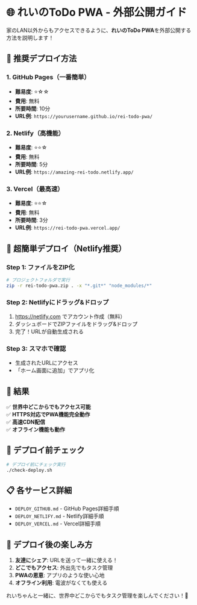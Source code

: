 # 🌐 れいのToDo PWA - 外部公開ガイド

家のLAN以外からもアクセスできるように、**れいのToDo PWA**を外部公開する方法を説明します！

## 🎯 推奨デプロイ方法

### 1. **GitHub Pages**（一番簡単）
- **難易度**: ⭐☆☆
- **費用**: 無料
- **所要時間**: 10分
- **URL例**: `https://yourusername.github.io/rei-todo-pwa/`

### 2. **Netlify**（高機能）
- **難易度**: ⭐⭐☆
- **費用**: 無料
- **所要時間**: 5分
- **URL例**: `https://amazing-rei-todo.netlify.app/`

### 3. **Vercel**（最高速）
- **難易度**: ⭐⭐☆
- **費用**: 無料
- **所要時間**: 3分
- **URL例**: `https://rei-todo-pwa.vercel.app/`

## 🚀 超簡単デプロイ（Netlify推奨）

### Step 1: ファイルをZIP化
```bash
# プロジェクトフォルダで実行
zip -r rei-todo-pwa.zip . -x "*.git*" "node_modules/*"
```

### Step 2: Netlifyにドラッグ&ドロップ
1. https://netlify.com でアカウント作成（無料）
2. ダッシュボードでZIPファイルをドラッグ&ドロップ
3. 完了！URLが自動生成される

### Step 3: スマホで確認
- 生成されたURLにアクセス
- 「ホーム画面に追加」でアプリ化

## 📱 結果

✅ **世界中どこからでもアクセス可能**  
✅ **HTTPS対応でPWA機能完全動作**  
✅ **高速CDN配信**  
✅ **オフライン機能も動作**  

## 🔧 デプロイ前チェック

```bash
# デプロイ前にチェック実行
./check-deploy.sh
```

## 📋 各サービス詳細

- `DEPLOY_GITHUB.md` - GitHub Pages詳細手順
- `DEPLOY_NETLIFY.md` - Netlify詳細手順  
- `DEPLOY_VERCEL.md` - Vercel詳細手順

## 🎉 デプロイ後の楽しみ方

1. **友達にシェア**: URLを送って一緒に使える！
2. **どこでもアクセス**: 外出先でもタスク管理
3. **PWAの恩恵**: アプリのような使い心地
4. **オフライン利用**: 電波がなくても使える

れいちゃんと一緒に、世界中どこからでもタスク管理を楽しんでください！💖
